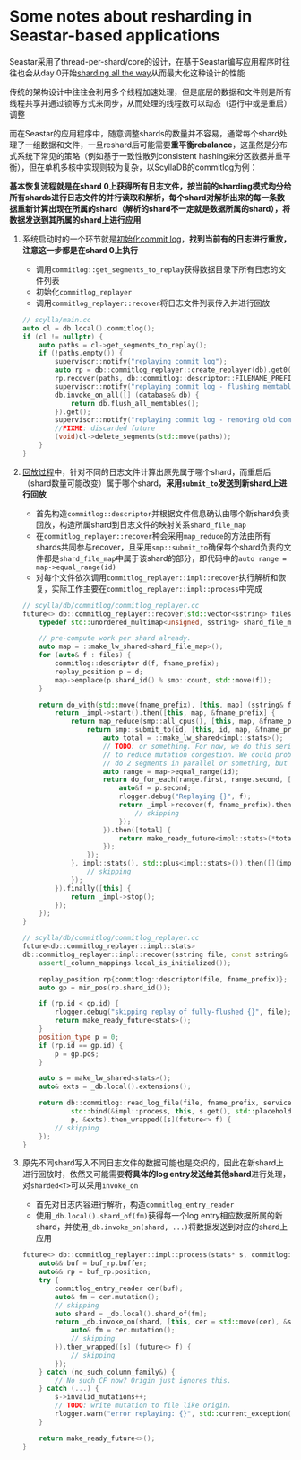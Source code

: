 # Some notes about resharding in Seastar-based applications

Seastar采用了thread-per-shard/core的设计，在基于Seastar编写应用程序时往往也会从day 0开始[sharding all the way](Shared_Nothing.md)从而最大化这种设计的性能

传统的架构设计中往往会利用多个线程加速处理，但是底层的数据和文件则是所有线程共享并通过锁等方式来同步，从而处理的线程数可以动态（运行中或是重启）调整

而在Seastar的应用程序中，随意调整shards的数量并不容易，通常每个shard处理了一组数据和文件，一旦reshard后可能需要**重平衡rebalance**，这虽然是分布式系统下常见的策略（例如基于一致性散列consistent hashing来分区数据并重平衡），但在单机多核中实现则较为复杂，以ScyllaDB的commitlog为例：

**基本恢复流程就是在shard 0上获得所有日志文件，按当前的sharding模式均分给所有shards进行日志文件的并行读取和解析，每个shard对解析出来的每一条数据重新计算出现在所属的shard（解析的shard不一定就是数据所属的shard），将数据发送到其所属的shard上进行应用**

1. 系统启动时的一个环节就是[初始化commit log](https://github.com/scylladb/scylla/blob/44f4ea38c5b70e80dfeb2962d21447b3c53dda49/main.cc#L971)，**找到当前有的日志进行重放，注意这一步都是在shard 0上执行**

    - 调用`commitlog::get_segments_to_replay`获得数据目录下所有日志的文件列表
    - 初始化`commitlog_replayer`
    - 调用`commitlog_replayer::recover`将日志文件列表传入并进行回放

    ```c++
    // scylla/main.cc
    auto cl = db.local().commitlog();
    if (cl != nullptr) {
        auto paths = cl->get_segments_to_replay();
        if (!paths.empty()) {
            supervisor::notify("replaying commit log");
            auto rp = db::commitlog_replayer::create_replayer(db).get0();
            rp.recover(paths, db::commitlog::descriptor::FILENAME_PREFIX).get();
            supervisor::notify("replaying commit log - flushing memtables");
            db.invoke_on_all([] (database& db) {
                return db.flush_all_memtables();
            }).get();
            supervisor::notify("replaying commit log - removing old commitlog segments");
            //FIXME: discarded future
            (void)cl->delete_segments(std::move(paths));
        }
    }
    ```

2. [回放过程](https://github.com/scylladb/scylla/blob/44f4ea38c5b70e80dfeb2962d21447b3c53dda49/db/commitlog/commitlog_replayer.cc#L355)中，针对不同的日志文件计算出原先属于哪个shard，而重启后（shard数量可能改变）属于哪个shard，**采用`submit_to`发送到新shard上进行回放**

    - 首先构造`commitlog::descriptor`并根据文件信息确认由哪个新shard负责回放，构造所属shard到日志文件的映射关系`shard_file_map`
    - 在`commitlog_replayer::recover`种会采用`map_reduce`的方法由所有shards共同参与recover，且采用`smp::submit_to`确保每个shard负责的文件都是`shard_file_map`中属于该shard的部分，即代码中的`auto range = map->equal_range(id)`
    - 对每个文件依次调用`commitlog_replayer::impl::recover`执行解析和恢复，实际工作主要在`commitlog_replayer::impl::process`中完成

    ```c++
    // scylla/db/commitlog/commitlog_replayer.cc
    future<> db::commitlog_replayer::recover(std::vector<sstring> files, sstring fname_prefix) {
        typedef std::unordered_multimap<unsigned, sstring> shard_file_map;

        // pre-compute work per shard already.
        auto map = ::make_lw_shared<shard_file_map>();
        for (auto& f : files) {
            commitlog::descriptor d(f, fname_prefix);
            replay_position p = d;
            map->emplace(p.shard_id() % smp::count, std::move(f));
        }

        return do_with(std::move(fname_prefix), [this, map] (sstring& fname_prefix) {
            return _impl->start().then([this, map, &fname_prefix] {
                return map_reduce(smp::all_cpus(), [this, map, &fname_prefix] (unsigned id) {
                    return smp::submit_to(id, [this, id, map, &fname_prefix] () {
                        auto total = ::make_lw_shared<impl::stats>();
                        // TODO: or something. For now, we do this serialized per shard,
                        // to reduce mutation congestion. We could probably (says avi)
                        // do 2 segments in parallel or something, but lets use this first.
                        auto range = map->equal_range(id);
                        return do_for_each(range.first, range.second, [this, total, &fname_prefix] (const std::pair<unsigned, sstring>& p) {
                            auto&f = p.second;
                            rlogger.debug("Replaying {}", f);
                            return _impl->recover(f, fname_prefix).then([f, total](impl::stats stats) {
                                // skipping
                            });
                        }).then([total] {
                            return make_ready_future<impl::stats>(*total);
                        });
                    });
                }, impl::stats(), std::plus<impl::stats>()).then([](impl::stats totals) {
                    // skipping
                });
            }).finally([this] {
                return _impl->stop();
            });
        });
    }
    ```

    ```c++
    // scylla/db/commitlog/commitlog_replayer.cc
    future<db::commitlog_replayer::impl::stats>
    db::commitlog_replayer::impl::recover(sstring file, const sstring& fname_prefix) const {
        assert(_column_mappings.local_is_initialized());

        replay_position rp{commitlog::descriptor(file, fname_prefix)};
        auto gp = min_pos(rp.shard_id());

        if (rp.id < gp.id) {
            rlogger.debug("skipping replay of fully-flushed {}", file);
            return make_ready_future<stats>();
        }
        position_type p = 0;
        if (rp.id == gp.id) {
            p = gp.pos;
        }

        auto s = make_lw_shared<stats>();
        auto& exts = _db.local().extensions();

        return db::commitlog::read_log_file(file, fname_prefix, service::get_local_commitlog_priority(),
                std::bind(&impl::process, this, s.get(), std::placeholders::_1),
                p, &exts).then_wrapped([s](future<> f) {
            // skipping
        });
    }
    ```

3. 原先不同shard写入不同日志文件的数据可能也是交织的，因此在新shard上进行回放时，依然又可能需要**将具体的log entry发送给其他shard**进行处理，对`sharded<T>`可以采用`invoke_on`

    - 首先对日志内容进行解析，构造`commitlog_entry_reader`
    - 使用`_db.local().shard_of(fm)`获得每一个log entry相应数据所属的新shard，并使用`_db.invoke_on(shard, ...)`将数据发送到对应的shard上应用

    ```c++
    future<> db::commitlog_replayer::impl::process(stats* s, commitlog::buffer_and_replay_position buf_rp) const {
        auto&& buf = buf_rp.buffer;
        auto&& rp = buf_rp.position;
        try {
            commitlog_entry_reader cer(buf);
            auto& fm = cer.mutation();
            // skipping
            auto shard = _db.local().shard_of(fm);
            return _db.invoke_on(shard, [this, cer = std::move(cer), &src_cm, rp, shard, s] (database& db) mutable -> future<> {
                auto& fm = cer.mutation();
                // skipping
            }).then_wrapped([s] (future<> f) {
                // skipping
            });
        } catch (no_such_column_family&) {
            // No such CF now? Origin just ignores this.
        } catch (...) {
            s->invalid_mutations++;
            // TODO: write mutation to file like origin.
            rlogger.warn("error replaying: {}", std::current_exception());
        }

        return make_ready_future<>();
    }
    ```
